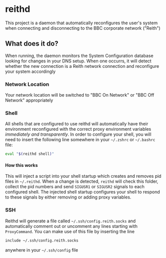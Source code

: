 #  reithd

This project is a daemon that automatically reconfigures the user's system when connecting and disconnecting to the BBC corporate network ("Reith")

## What does it do?

When running, the daemon monitors the System Configuration database looking for changes in your DNS setup. When one occurrs, it will detect whether the new connection is a Reith network connection and reconfigure your system accordingly

### Network Location

Your network location will be switched to "BBC On Network" or "BBC Off Network" appropriately

### Shell

All shells that are configured to use reithd will automatically have their environment reconfigured with the correct proxy environment variables _immediately and transparently_. In order to configure your shell, you will need to insert the following line somewhere in your `~/.zshrc` or `~/.bashrc` file:

```bash
eval "$(reithd shell)"
```

#### How this works

This will inject a script into your shell startup which creates and removes pid files in `~/.reithd`. When a change is detected, `reithd` will check this folder, collect the pid numbers and send `SIGUSR1` or `SIGUSR2` signals to each configured shell. The injected shell startup configures your shell to respond to these signals by either removing or adding proxy variables.

### SSH

Reithd will generate a file called `~/.ssh/config.reith.socks` and automatically comment out or uncomment any lines starting with `ProxyCommand`. You can make use of this file by inserting the line

```bash
include ~/.ssh/config.reith.socks
```

anywhere in your `~/.ssh/config` file




